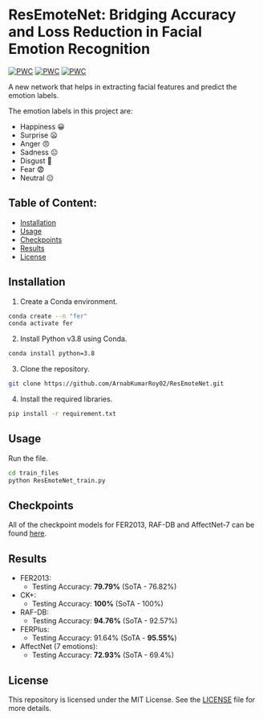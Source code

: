 # ResEmoteNet: Bridging Accuracy and Loss Reduction in Facial Emotion Recognition

[![PWC](https://img.shields.io/endpoint.svg?url=https://paperswithcode.com/badge/resemotenet-bridging-accuracy-and-loss/facial-expression-recognition-on-affectnet)](https://paperswithcode.com/sota/facial-expression-recognition-on-affectnet?p=resemotenet-bridging-accuracy-and-loss)
[![PWC](https://img.shields.io/endpoint.svg?url=https://paperswithcode.com/badge/resemotenet-bridging-accuracy-and-loss/facial-expression-recognition-on-fer2013)](https://paperswithcode.com/sota/facial-expression-recognition-on-fer2013?p=resemotenet-bridging-accuracy-and-loss)
[![PWC](https://img.shields.io/endpoint.svg?url=https://paperswithcode.com/badge/resemotenet-bridging-accuracy-and-loss/facial-expression-recognition-on-raf-db)](https://paperswithcode.com/sota/facial-expression-recognition-on-raf-db?p=resemotenet-bridging-accuracy-and-loss)

A new network that helps in extracting facial features and predict the emotion labels.

The emotion labels in this project are:
 - Happiness 😀
 - Surprise 😦
 - Anger 😠
 - Sadness ☹️
 - Disgust 🤢
 - Fear 😨
 - Neutral 😐


## Table of Content:

 - [Installation](#installation)
 - [Usage](#usage)
 - [Checkpoints](#checkpoints)
 - [Results](#results)
 - [License](#license)


## Installation

1. Create a Conda environment.
```bash
conda create --n "fer"
conda activate fer
```

2. Install Python v3.8 using Conda.
```bash
conda install python=3.8
```

3. Clone the repository.
```bash
git clone https://github.com/ArnabKumarRoy02/ResEmoteNet.git
```

4. Install the required libraries.
```bash
pip install -r requirement.txt
```

## Usage

Run the file.
```bash
cd train_files
python ResEmoteNet_train.py
```

## Checkpoints
All of the checkpoint models for FER2013, RAF-DB and AffectNet-7 can be found [here](https://drive.google.com/drive/folders/1Daxa6d1-XFxxpg6dyxYl4V-anfiHwtqK?usp=sharing).

## Results

 - FER2013:
   - Testing Accuracy: **79.79%** (SoTA - 76.82%)
 - CK+:
   - Testing Accuracy: **100%** (SoTA - 100%)
 - RAF-DB:
   - Testing Accuracy: **94.76%** (SoTA - 92.57%)
 - FERPlus:
   - Testing Accuracy: 91.64% (SoTA - **95.55%**)
 - AffectNet (7 emotions):
   - Testing Accuracy: **72.93%** (SoTA - 69.4%)

## License

This repository is licensed under the MIT License. See the [LICENSE](LICENSE) file for more details.
